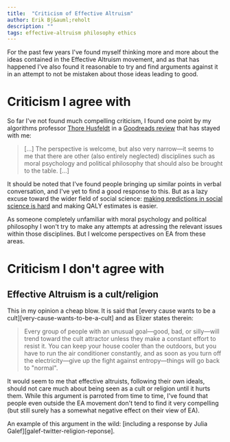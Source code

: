 ```yaml
---
title:  "Criticism of Effective Altruism"
author: Erik Bj&auml;reholt
description: ""
tags: effective-altruism philosophy ethics
---
```


For the past few years I've found myself thinking more and more about the ideas contained in the Effective Altruism movement, and as that has happened I've also found it reasonable to try and find arguments against it in an attempt to not be mistaken about those ideas leading to good.


# Criticism I agree with

So far I've not found much compelling criticism, I found one point by my algorithms professor [Thore Husfeldt][thore-husfeldt] in a [Goodreads review][thore-goodreads-review-dgb] that has stayed with me:

> [...] The perspective is welcome, but also very narrow—it seems to me that there are other (also entirely neglected) disciplines such as moral psychology and political philosophy that should also be brought to the table. [...]

It should be noted that I've found people bringing up similar points in verbal conversation, and I've yet to find a good response to this. But as a lazy excuse toward the wider field of social science: [making predictions in social science is hard][why-does-social-science-suck] and making QALY estimates is easier.

As someone completely unfamiliar with moral psychology and political philosophy I won't try to make any attempts at adressing the relevant issues within those disciplines. But I welcome perspectives on EA from these areas.


# Criticism I don't agree with

## Effective Altruism is a cult/religion

This in my opinion a cheap blow. It is said that [every cause wants to be a cult][very-cause-wants-to-be-a-cult] and as Elizer states therein:

> Every group of people with an unusual goal—good, bad, or silly—will trend toward the cult attractor unless they make a constant effort to resist it.  You can keep your house cooler than the outdoors, but you have to run the air conditioner constantly, and as soon as you turn off the electricity—give up the fight against entropy—things will go back to "normal".

It would seem to me that effective altruists, following their own ideals, should not care much about being seen as a cult or religion until it hurts them. While this argument is parroted from time to time, I've found that people even outside the EA movement don't tend to find it very compelling (but still surely has a somewhat negative effect on their view of EA).

An example of this argument in the wild: [including a response by Julia Galef][galef-twitter-religion-reponse].


[every-cause-wants-to-be-a-cult]: http://lesswrong.com/lw/lv/every_cause_wants_to_be_a_cult/
[galef-twitter-religion-response]: https://twitter.com/juliagalef/status/847149699563843584
[thore-husfeldt]: https://thorehusfeldt.net/
[thore-goodreads-review-dgb]: https://www.goodreads.com/review/show/1800280504
[why-does-social-science-suck]: https://www.reddit.com/r/FeMRADebates/comments/3vep1h/why_does_social_science_suck_so_hard/
